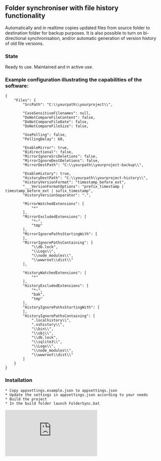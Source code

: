 ## Folder synchroniser with file history functionality
Automatically and in realtime copies updated files from source folder to destination folder for backup purposes. It is also possible to turn on bi-directional synchronisation, and/or automatic generation of version history of old file versions. 

### State
Ready to use. Maintained and in active use.

### Example configuration illustrating the capabilities of the software:

	{
		"Files": {
			"SrcPath": "C:\\yourpath\\yourproject\\",

			"CaseSensitiveFilenames": null,
			"DoNotCompareFileContent": false,
			"DoNotCompareFileDate": false,
			"DoNotCompareFileSize": false,

			"UsePolling": false,
			"PollingDelay": 60,

			"EnableMirror": true,
			"Bidirectional": false,
			"MirrorIgnoreSrcDeletions": false,
			"MirrorIgnoreDestDeletions": false,
			"MirrorDestPath": "C:\\yourpath\\yourproject-backup\\",

			"EnableHistory": true,
			"HistoryDestPath": "C:\\yourpath\\yourproject-history\\",
			"HistoryVersionFormat": "timestamp_before_ext",
			"___VersionFormatOptions": "prefix_timestamp | timestamp_before_ext | sufix_timestamp",
			"HistoryVersionSeparator": ".",

			"MirrorWatchedExtensions": [
				"*"
			],
			"MirrorExcludedExtensions": [
				"*~",
				"tmp"
			],
			"MirrorIgnorePathsStartingWith": [
			],
			"MirrorIgnorePathsContaining": [
				"\\db.lock",
				"\\Logs\\",
				"\\node_modules\\",
				"\\wwwroot\\dist\\"
			],

			"HistoryWatchedExtensions": [
				"*"
			],
			"HistoryExcludedExtensions": [
				"*~",
				"bak",
				"tmp"
			],
			"HistoryIgnorePathsStartingWith": [
			],
			"HistoryIgnorePathsContaining": [
				".localhistory\\",
				".vshistory\\",
				"\\bin\\",
				"\\obj\\",
				"\\db.lock",
				"\\sqlite3\\",
				"\\Logs\\",
				"\\node_modules\\",
				"\\wwwroot\\dist\\"
			]
		}
	}


### Installation

    * Copy appsettings.example.json to appsettings.json
    * Update the settings in appsettings.json according to your needs
    * Build the project
    * In the build folder launch FolderSync.bat


[![Analytics](https://ga-beacon.appspot.com/UA-351728-28/FolderSyncNet/README.md?pixel)](https://github.com/igrigorik/ga-beacon)   
    
    
